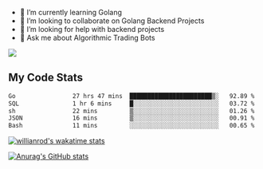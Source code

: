 
- 🌱 I’m currently learning Golang
- 👯 I’m looking to collaborate on Golang Backend Projects
- 🤔 I’m looking for help with backend projects
- 💬 Ask me about Algorithmic Trading Bots

![](https://github-profile-trophy.vercel.app/?username=kevinbarrero)

## My Code Stats

<!--START_SECTION:waka-->

```txt
Go                27 hrs 47 mins  ███████████████████████▒░   92.89 %
SQL               1 hr 6 mins     █░░░░░░░░░░░░░░░░░░░░░░░░   03.72 %
sh                22 mins         ▒░░░░░░░░░░░░░░░░░░░░░░░░   01.26 %
JSON              16 mins         ▒░░░░░░░░░░░░░░░░░░░░░░░░   00.91 %
Bash              11 mins         ░░░░░░░░░░░░░░░░░░░░░░░░░   00.65 %
```

<!--END_SECTION:waka-->

[![willianrod's wakatime stats](https://github-readme-stats.vercel.app/api/wakatime?username=holdandup&layout=compact&theme=react&custom_title=Wakatime%20All%20Time%20Stats&langs_count=8)](https://github.com/anuraghazra/github-readme-stats)

[![Anurag's GitHub stats](https://github-readme-stats.vercel.app/api?username=Kevinbarrero)](https://github.com/anuraghazra/github-readme-stats)




